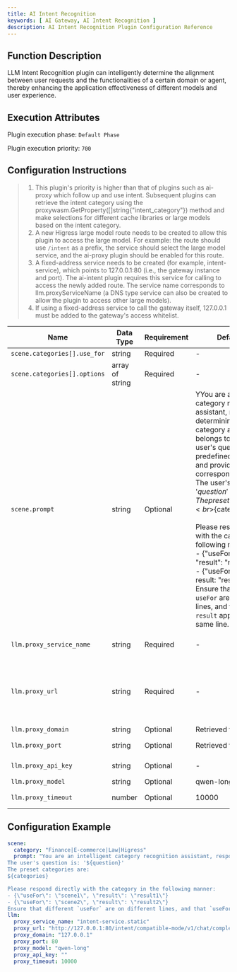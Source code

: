 ```yaml
---
title: AI Intent Recognition
keywords: [ AI Gateway, AI Intent Recognition ]
description: AI Intent Recognition Plugin Configuration Reference
---
```

## Function Description
LLM Intent Recognition plugin can intelligently determine the alignment between user requests and the functionalities of a certain domain or agent, thereby enhancing the application effectiveness of different models and user experience.

## Execution Attributes
Plugin execution phase: `Default Phase`

Plugin execution priority: `700`

## Configuration Instructions
> 1. This plugin's priority is higher than that of plugins such as ai-proxy which follow up and use intent. Subsequent plugins can retrieve the intent category using the proxywasm.GetProperty([]string{"intent_category"}) method and make selections for different cache libraries or large models based on the intent category.
> 2. A new Higress large model route needs to be created to allow this plugin to access the large model. For example: the route should use `/intent` as a prefix, the service should select the large model service, and the ai-proxy plugin should be enabled for this route.
> 3. A fixed-address service needs to be created (for example, intent-service), which points to 127.0.0.1:80 (i.e., the gateway instance and port). The ai-intent plugin requires this service for calling to access the newly added route. The service name corresponds to llm.proxyServiceName (a DNS type service can also be created to allow the plugin to access other large models).
> 4. If using a fixed-address service to call the gateway itself, 127.0.0.1 must be added to the gateway's access whitelist.

| Name           |   Data Type        | Requirement | Default Value | Description                                                      |
| -------------- | --------------- | ----------- | ------------- | --------------------------------------------------------------- |
| `scene.categories[].use_for`         | string          | Required     | -      |  |
| `scene.categories[].options`         | array of string          | Required     | -      | |
| `scene.prompt`         | string          | Optional     | YYou are an intelligent category recognition assistant, responsible for determining which preset category a question belongs to based on the user's query and predefined categories, and providing the corresponding category. <br>The user's question is: '${question}'<br>The preset categories are: <br>${categories}<br><br>Please respond directly with the category in the following manner:<br>- {"useFor": "scene1", "result": "result1"}<br>- {"useFor": "scene2", result: "result2"}<br>Ensure that different `useFor` are on different lines, and that `useFor` and `result` appear on the same line.    | llm request prompt template |
| `llm.proxy_service_name`         | string          | Required     | -             | Newly created Higress service pointing to the large model (use the FQDN value from Higress) |
| `llm.proxy_url`         | string          | Required     | -             | The full path to the large model route request address, which can be the gateway’s own address or the address of another large model (OpenAI protocol), for example: http://127.0.0.1:80/intent/compatible-mode/v1/chat/completions |
| `llm.proxy_domain`         | string          | Optional     |   Retrieved from proxyUrl      | Domain of the large model service |
| `llm.proxy_port`         | string          | Optional     | Retrieved from proxyUrl     | Port number of the large model service |
| `llm.proxy_api_key`         | string          | Optional     | -             | API_KEY corresponding to the external large model service when using it |
| `llm.proxy_model`         | string          | Optional     | qwen-long      | Type of the large model |
| `llm.proxy_timeout`         | number          | Optional     | 10000         | Timeout for calling the large model, unit ms, default: 10000ms |

## Configuration Example
```yaml
scene:
  category: "Finance|E-commerce|Law|Higress"
  prompt: "You are an intelligent category recognition assistant, responsible for determining which preset category a question belongs to based on the user's query and predefined categories, and providing the corresponding category. 
The user's question is: '${question}'
The preset categories are: 
${categories}

Please respond directly with the category in the following manner:
- {\"useFor\": \"scene1\", \"result\": \"result1\"}
- {\"useFor\": \"scene2\", \"result\": \"result2\"}
Ensure that different `useFor` are on different lines, and that `useFor` and `result` appear on the same line."
llm:
  proxy_service_name: "intent-service.static"
  proxy_url: "http://127.0.0.1:80/intent/compatible-mode/v1/chat/completions"
  proxy_domain: "127.0.0.1"
  proxy_port: 80
  proxy_model: "qwen-long"
  proxy_api_key: ""
  proxy_timeout: 10000
```
